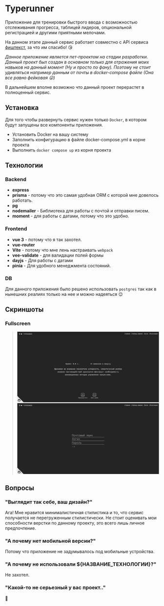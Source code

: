 # Typerunner

Приложение для тренировки быстрого ввода с возможностью отслеживания прогресса, таблицей лидеров, опциональной регистрацией и другими приятными мелочами.

На данном этапе данный сервис работает совместно с API сервиса [фиштекст](https://fish-text.ru/api), за что им спасибо! 😘

_Данное приложение является пет-проектом на стадии разработки. Данный проект был создан в основном только для отражения моих навыков на данный момент (Ну и просто по фану). Поэтому не стоит удивляться например данным от почты в docker-compose файле (Она все равно фейковая 😛)_

В дальнейшем вполне возможно что данный проект перерастет в полноценный сервис.

## Установка

Для того чтобы развернуть сервис нужен только `Docker`, в котором будут запущены все компоненты приложения. 

- Установить Docker на вашу систему
- Заполнить конфигурацию в файле docker-compose.yml в корне проекта
- Выполнить `docker compose up` из корня проекта

## Технологии

### Backend

- **express**
- **prisma** - потому что это самая удобная ORM с которой мне довелось работать.
- **pg**
- **nodemailer** - Библиотека для работы с почтой и отправки писем.
- **moment** - для работы с датами, потому что это удобно.

### Frontend

- **vue 3** - потому что я так захотел.
- **vue-router**
- **Vite** - потому что мне лень настраивать `webpack`
- **vee-validate** - для валидации полей формы
- **dayjs** - Для работы с датами
- **pinia** - Для удобного менеджмента состояний.

### DB

Для данного приложения было решено использовать `postgres` так как в нынешних реалиях только на нее и можно надеяться 😉

## Скриншоты

### Fullscreen
> <img src="/assets/screenshots/fullscreen_1.png" width="600px">
> <img src="/assets/screenshots/fullscreen_2.png" width="600px">

## Вопросы

### **"Выглядит так себе, ваш дизайн?"**

Ага! Мне нравится минималистичная стилистика и то, что сервис получается не перегруженным стилистически. Не стоит оценивать мои способности верстки по данному проекту, это всего лишь личное предпочтение.

### **"А почему нет мобильной версии?"**

Потому что приложение не задумывалось под мобильные устройства.

### **"А почему не использовали ${НАЗВАНИЕ_ТЕХНОЛОГИИ}?"**

Не захотел.

### **"Какой-то не серьезный у вас проект.."**

🗿

